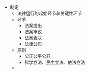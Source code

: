 - 制定
	- 法律运行的起始环节和关键性环节
	- 环节
		- 法案提出
		- 法案审议
		- 法案表决
		- 法律公布
	- 原则
		- 公正公平公开
		- 科学立法、民主立法、依法立法
	-
